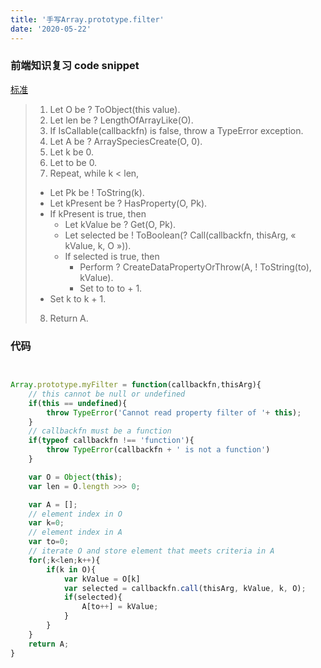 ```yaml
---
title: '手写Array.prototype.filter'
date: '2020-05-22'
---
```


### 前端知识复习 code snippet

[标准](https://tc39.es/ecma262/#sec-array.prototype.filter)

>1. Let O be ? ToObject(this value).
>2. Let len be ? LengthOfArrayLike(O).
>3. If IsCallable(callbackfn) is false, throw a TypeError exception.
>4. Let A be ? ArraySpeciesCreate(O, 0).
>5. Let k be 0.
>6. Let to be 0.
>7. Repeat, while k < len,
>   - Let Pk be ! ToString(k).
>   - Let kPresent be ? HasProperty(O, Pk).
>   - If kPresent is true, then
>       - Let kValue be ? Get(O, Pk).
>       - Let selected be ! ToBoolean(? Call(callbackfn, thisArg, « kValue, k, O »)).
>       - If selected is true, then
>           - Perform ? CreateDataPropertyOrThrow(A, ! ToString(to), kValue).
>           - Set to to to + 1.
>   - Set k to k + 1.
>8. Return A.

### 代码

```javascript


Array.prototype.myFilter = function(callbackfn,thisArg){
    // this cannot be null or undefined
    if(this == undefined){
        throw TypeError('Cannot read property filter of '+ this);
    }
    // callbackfn must be a function
    if(typeof callbackfn !== 'function'){
        throw TypeError(callbackfn + ' is not a function')
    }

    var O = Object(this);
    var len = O.length >>> 0;

    var A = [];
    // element index in O
    var k=0;
    // element index in A
    var to=0;
    // iterate O and store element that meets criteria in A
    for(;k<len;k++){
        if(k in O){
            var kValue = O[k]
            var selected = callbackfn.call(thisArg, kValue, k, O);
            if(selected){
                A[to++] = kValue;
            }
        }
    }
    return A;
}
```
